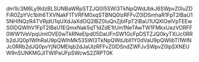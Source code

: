 dm1lc3M6Ly9ldzBLSUNBaWRpSTZJQ0l5SWl3TkNpQWdJbkJ6SWpvZ0luZDFiR0ZpYVc1blh6TXVNakF1TVRFM0xqSTBNQ0lzRFFvZ0lDSmhaR1FpT2lBaU15NHlNQzR4TVRjdU1qUXdJaXdOQ2lBZ0luQnZjblFpT2lBaU1UQXlOelVpTEEwS0lDQWlhV1FpT2lBaU1EQmxNak5qT1dZdE1tUm1NeTAwTW1FMkxUazVORFF0WW1VeVpqUmlOVE0wTkRNeElpd05DaUFnSW1GcFpDSTZJQ0kyTXlJc0RRb2dJQ0p1WlhRaU9pQWlhMk53SWl3TkNpQWdJblI1Y0dVaU9pQWlibTl1WlNJc0RRb2dJQ0pvYjNOMElqb2dJaUlzRFFvZ0lDSndZWFJvSWpvZ0lpSXNEUW9nSUNKMGJITWlPaUFpSWcwS2ZRPT0K
